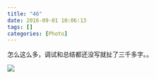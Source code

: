 ```yaml
---
title: "46"
date: 2016-09-01 10:06:13
tags: []
categories: [Photo]
---
```


<p dir="ltr"  >怎么这么多，调试和总结都还没写就扯了三千多字。。</p>

![](https://imglf2.nosdn.127.net/img/a0Q0UWZOckZvaXZOTzBLeE90THpUNll5ejlrRG1QZE9xR2RkbXlSaHlQSTlXSDdxYUpYd2dRPT0.jpg)
